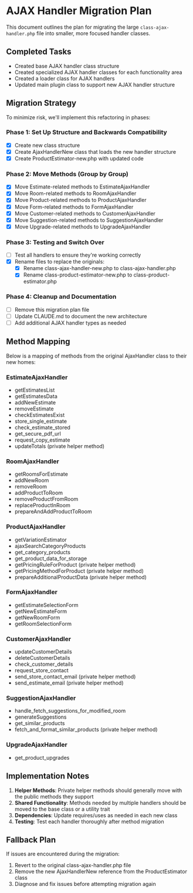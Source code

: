 # AJAX Handler Migration Plan

This document outlines the plan for migrating the large `class-ajax-handler.php` file into smaller, more focused handler classes.

## Completed Tasks
- Created base AJAX handler class structure
- Created specialized AJAX handler classes for each functionality area
- Created a loader class for AJAX handlers
- Updated main plugin class to support new AJAX handler structure

## Migration Strategy

To minimize risk, we'll implement this refactoring in phases:

### Phase 1: Set Up Structure and Backwards Compatibility
- [x] Create new class structure
- [x] Create AjaxHandlerNew class that loads the new handler structure
- [x] Create ProductEstimator-new.php with updated code

### Phase 2: Move Methods (Group by Group)
- [x] Move Estimate-related methods to EstimateAjaxHandler
- [x] Move Room-related methods to RoomAjaxHandler
- [x] Move Product-related methods to ProductAjaxHandler
- [x] Move Form-related methods to FormAjaxHandler
- [x] Move Customer-related methods to CustomerAjaxHandler
- [x] Move Suggestion-related methods to SuggestionAjaxHandler
- [x] Move Upgrade-related methods to UpgradeAjaxHandler

### Phase 3: Testing and Switch Over
- [ ] Test all handlers to ensure they're working correctly
- [x] Rename files to replace the originals:
  - [x] Rename class-ajax-handler-new.php to class-ajax-handler.php
  - [x] Rename class-product-estimator-new.php to class-product-estimator.php

### Phase 4: Cleanup and Documentation
- [ ] Remove this migration plan file
- [ ] Update CLAUDE.md to document the new architecture
- [ ] Add additional AJAX handler types as needed

## Method Mapping

Below is a mapping of methods from the original AjaxHandler class to their new homes:

### EstimateAjaxHandler
- getEstimatesList
- getEstimatesData
- addNewEstimate
- removeEstimate
- checkEstimatesExist
- store_single_estimate
- check_estimate_stored
- get_secure_pdf_url
- request_copy_estimate
- updateTotals (private helper method)

### RoomAjaxHandler
- getRoomsForEstimate
- addNewRoom
- removeRoom
- addProductToRoom
- removeProductFromRoom
- replaceProductInRoom
- prepareAndAddProductToRoom

### ProductAjaxHandler
- getVariationEstimator
- ajaxSearchCategoryProducts
- get_category_products
- get_product_data_for_storage
- getPricingRuleForProduct (private helper method)
- getPricingMethodForProduct (private helper method)
- prepareAdditionalProductData (private helper method)

### FormAjaxHandler
- getEstimateSelectionForm
- getNewEstimateForm
- getNewRoomForm
- getRoomSelectionForm

### CustomerAjaxHandler
- updateCustomerDetails
- deleteCustomerDetails
- check_customer_details
- request_store_contact
- send_store_contact_email (private helper method)
- send_estimate_email (private helper method)

### SuggestionAjaxHandler
- handle_fetch_suggestions_for_modified_room
- generateSuggestions
- get_similar_products
- fetch_and_format_similar_products (private helper method)

### UpgradeAjaxHandler
- get_product_upgrades

## Implementation Notes

1. **Helper Methods**: Private helper methods should generally move with the public methods they support
2. **Shared Functionality**: Methods needed by multiple handlers should be moved to the base class or a utility trait
3. **Dependencies**: Update requires/uses as needed in each new class
4. **Testing**: Test each handler thoroughly after method migration

## Fallback Plan

If issues are encountered during the migration:
1. Revert to the original class-ajax-handler.php file
2. Remove the new AjaxHandlerNew reference from the ProductEstimator class
3. Diagnose and fix issues before attempting migration again
